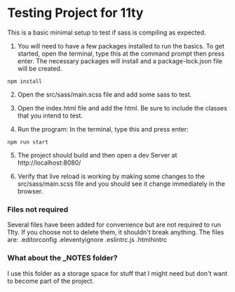 # Testing Project for 11ty

This is a basic minimal setup to test if sass is compiling as expected. 

1. You will need to have a few packages installed to run the basics. To get started, open the terminal, type this at the command prompt then press enter. The necessary packages will install and a package-lock.json file will be created. 

 `npm install`

2. Open the src/sass/main.scss file and add some sass to test. 

3. Open the index.html file and add the html. Be sure to include the classes that you intend to test. 

4. Run the program: In the terminal, type this and press enter:
 
 `npm run start`

5. The project should build and then open a dev Server at http://localhost:8080/

6. Verify that live reload is working by making some changes to the src/sass/main.scss file and you should see it change immediately in the browser. 


### Files not required

Several files have been added for convenience but are not required to run 11ty. If you choose not to delete them, it shouldn't break anything. The files are:
.editorconfig
.eleventyignore
.eslintrc.js
.htmlhintrc

### What about the _NOTES folder?

I use this folder as a storage space for stuff that I might need but don't want to become part of the project. 